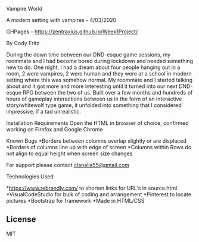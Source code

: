 Vampire World

 A modern setting with vampires - 4/03/2020

GHPages - https://zentraxius.github.io/Week1Project/

By Cody Fritz

During the down time between our DND-esque game sessions, my roommate and I had become bored during lockdown and needed something new to do. One night, I had a dream about four people hanging out in a room, 2 were vampires, 2 were human and they were at a school in modern setting where this was somehow normal. My roommate and I started talking about and it got more and more interesting until it turned into our next DND-esque RPG between the two of us. Built over a few months and hundreds of hours of gameplay interactions between us in the form of an interactive story/whitewolf type game, it unfolded into something that I considered impressive, if a tad unrealistic. 

Installation Requirements
Open the HTML in browser of choice, confirmed working on Firefox and Google Chrome

Known Bugs
*Borders between columns overlap slightly or are displaced
*Borders of columns line up with edge of screen
*Columns within Rows do not align to equal height when screen size changes

For support please contact clanalia55@gmail.com

Technologies Used

*https://www.rebrandly.com/ to shorten links for URL's in source.html
*VisualCodeStudio for bulk of coding and arrangement
*Pinterest to locate pictures
*Bootstrap for framework
*Made in HTML/CSS

## License
MIT